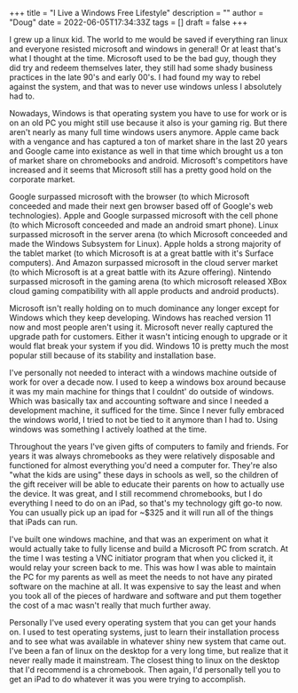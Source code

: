 +++
title = "I Live a Windows Free Lifestyle"
description = ""
author = "Doug"
date = 2022-06-05T17:34:33Z
tags = []
draft = false
+++

I grew up a linux kid.  The world to me would be saved if everything ran linux and everyone resisted microsoft and windows in general!  Or at least that's what I thought at the time.  Microsoft used to be the bad guy, though they did try and redeem themselves later, they still had some shady business practices in the late 90's and early 00's.  I had found my way to rebel against the system, and that was to never use windows unless I absolutely had to.

Nowadays, Windows is that operating system you have to use for work or is on an old PC you might still use because it also is your gaming rig.  But there aren't nearly as many full time windows users anymore.  Apple came back with a vengance and has captured a ton of market share in the last 20 years and Google came into existance as well in that time which brought us a ton of market share on chromebooks and android.  Microsoft's competitors have increased and it seems that Microsoft still has a pretty good hold on the corporate market.

Google surpassed microsoft with the browser (to which Microsoft conceeded and made their next gen browser based off of Google's web technologies).  Apple and Google surpassed microsoft with the cell phone (to which Microsoft conceeded and made an android smart phone).  Linux surpassed microsoft in the server arena (to which Microsoft conceeded and made the Windows Subsystem for Linux).  Apple holds a strong majority of the tablet market (to which Microsoft is at a great battle with it's Surface computers).  And Amazon surpassed microsoft in the cloud server market (to which Microsoft is at a great battle with its Azure offering).  Nintendo surpassed microsoft in the gaming arena (to which microsoft released XBox cloud gaming compatibility with all apple products and android products).

Microsoft isn't really holding on to much dominance any longer except for Windows which they keep developing.  Windows has reached version 11 now and most people aren't using it.  Microsoft never really captured the upgrade path for customers.  Either it wasn't inticing enough to upgrade or it would flat break your system if you did.  Windows 10 is pretty much the most popular still because of its stability and installation base.  

I've personally not needed to interact with a windows machine outside of work for over a decade now.  I used to keep a windows box around because it was my main machine for things that I couldnt' do outside of windows.  Which was basically tax and accounting software and since I needed a development machine, it sufficed for the time.  Since I never fully embraced the windows world, I tried to not be tied to it anymore than I had to.  Using windows was something I actively loathed at the time.

Throughout the years I've given gifts of computers to family and friends.  For years it was always chromebooks as they were relatively disposable and functioned for almost everything you'd need a computer for.  They're also "what the kids are using" these days in schools as well, so the children of the gift receiver will be able to educate their parents on how to actually use the device.   It was great, and I still recommend chromebooks, but I do everything I need to do on an iPad, so that's my technology gift go-to now.  You can usually pick up an ipad for ~$325 and it will run all of the things that iPads can run.

I've built one windows machine, and that was an experiment on what it would actually take to fully license and build a Microsoft PC from scratch.  At the time I was testing a VNC initiator program that when you clicked it, it would relay your screen back to me.  This was how I was able to maintain the PC for my parents as well as meet the needs to not have any pirated software on the machine at all.   It was expensive to say the least and when you took all of the pieces of hardware and software and put them together the cost of a mac wasn't really that much further away.

Personally I've used every operating system that you can get your hands on.  I used to test operating systems, just to learn their installation process and to see what was available in whatever shiny new system that came out.  I've been a fan of linux on the desktop for a very long time, but realize that it never really made it mainstream.  The closest thing to linux on the desktop that I'd recommend is a chromebook.  Then again, I'd personally tell you to get an iPad to do whatever it was you were trying to accomplish.

